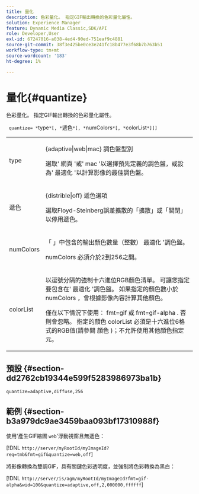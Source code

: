 ```yaml
---
title: 量化
description: 色彩量化。 指定GIF輸出轉換的色彩量化屬性。
solution: Experience Manager
feature: Dynamic Media Classic,SDK/API
role: Developer,User
exl-id: 67247016-a038-4ed4-90ed-751eaf9c4881
source-git-commit: 38f3e425be0ce3e241fc18b477e3f68b7b763b51
workflow-type: tm+mt
source-wordcount: '183'
ht-degree: 1%

---
```


# 量化{#quantize}

色彩量化。 指定GIF輸出轉換的色彩量化屬性。

` quantize= *`type`*[, *`遞色`*[, *`numColors`*[, *`colorList`*]]]`

<table id="simpletable_6BF155FCB8224E7EBFC8D8375AD26A71"> 
 <tr class="strow"> 
  <td class="stentry"> <p> <span class="codeph"> <span class="varname"> type </span> </span> </p> </td> 
  <td class="stentry"> <p> <span class="codeph"> {adaptive|web|mac} </span> 調色盤型別 </p> <p>選取' <span class="codeph"> 網頁 </span>'或' <span class="codeph"> mac </span>'以選擇預先定義的調色盤，或設為' <span class="codeph"> 最適化 </span>'以計算影像的最佳調色盤。 </p> </td> 
 </tr> 
 <tr class="strow"> 
  <td class="stentry"> <p> <span class="codeph"> <span class="varname"> 遞色 </span> </span> </p> </td> 
  <td class="stentry"> <p> <span class="codeph"> {distrible|off} </span> 遞色選項 </p> <p>選取Floyd-Steinberg誤差擴散的「擴散」或「關閉」以停用遞色。 </p> </td> 
 </tr> 
 <tr class="strow"> 
  <td class="stentry"> <p> <span class="codeph"> <span class="varname"> numColors </span> </span> </p> </td> 
  <td class="stentry"> <p>「 」中包含的輸出顏色數量（整數） <span class="codeph"> 最適化 </span>'調色盤。 </p> <p> <span class="codeph"> <span class="varname"> numColors </span> </span> 必須介於2到256之間。 </p> </td> 
 </tr> 
 <tr class="strow"> 
  <td class="stentry"> <p> <span class="codeph"> <span class="varname"> colorList </span> </span> </p> </td> 
  <td class="stentry"> <p>以逗號分隔的強制十六進位RGB顏色清單。 可讓您指定要包含在' <span class="codeph"> 最適化 </span>'調色盤。 如果指定的顏色數小於 <span class="codeph"> numColors </span>，會根據影像內容計算其他顏色。 </p> <p>僅在以下情況下使用： <span class="codeph"> fmt=gif </span> 或 <span class="codeph"> fmt=gif-alpha </span>. 否則會忽略。 指定的顏色 <span class="codeph"> <span class="varname"> colorList </span> </span> 必須是十六進位6格式的RGB值(請參閱 <span class="codeph"> 顏色 </span>)；不允許使用其他顏色指定元。 </p> </td> 
 </tr> 
</table>

## 預設 {#section-dd2762cb19344e599f5283986973ba1b}

`quantize=adaptive,diffuse,256`

## 範例 {#section-b3a979dc9ae3459baa093bf17310988f}

使用&#39;產生GIF縮圖 `web`&#39;浮動視窗且無遞色：

[!DNL `http://server/myRootId/myImageId?req=tmb&fmt=gif&quantize=web,off`]

將影像轉換為雙調GIF，具有關鍵色彩透明度，並強制將色彩轉換為黑白：

[!DNL `http://server/is/agm/myRootId/myImageId?fmt=gif-alpha&wid=100&quantize=adaptive,off,2,000000,ffffff`]
